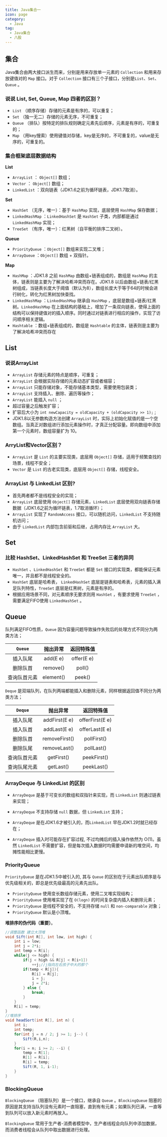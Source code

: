 ```yaml
---
title: Java集合一
icon: page
category:
  - Java
tag:
  - Java集合
  - 八股
---
```


## 集合

Java集合由两大接口派生而来，分别是用来存放单一元素的 `Collection` 和用来存放键值对的 `Map` 接口。对于 `Collection` 接口有三个子接口，分别是`List`、`Set`、 `Queue` 。

<!-- more -->

### 说说 List, Set, Queue, Map 四者的区别？

- `List` （顺序存储）存储的元素是有序的，可以重复；
- `Set` （独一无二）存储的元素无序，不可重复；
- `Queue` （排队）按特定的排队规则确定元素先后顺序，元素是有序的，可重复的；
- `Map` （用key搜索）使用键值对存储，key是无序的，不可重复的，value是无序的，可重复的。

### 集合框架底层数据结构

**List**

- `ArrayList` ： `Object[]` 数组；
- `Vector` ： `Object[]` 数组；
- `LinkedList` ：双向链表（JDK1.6之前为循环链表，JDK1.7取消）。

**Set**

- `HashSet` （无序，唯一）：基于 `HashMap` 实现，底层使用 `HashMap` 保存数据；
- `LinkedHashMap` ：`LinkedHashSet` 是 `HashSet` 子类，内部都是通过 `LinkedHashMap` 实现；
- `TreeSet` （有序，唯一）：红黑树（自平衡的排序二叉树）。

**Queue**

- `PriorityQueue` ：`Object[]` 数组来实现二叉堆；
- `ArrayQueue` ：`Object[]` 数组 + 双指针。

**Map**

- `HashMap` ：JDK1.8 之前 `HashMap` 由数组+链表组成的，数组是 `HashMap` 的主体，链表则是主要为了解决哈希冲突而存在。JDK1.8 以后由数组+链表/红黑树组成，当链表长度大于阈值（默认为8），数组长度大于等于64的时候会进行树化，转化为红黑树加快查找。
- `LinkedHashMap` ：`LinkedHashMap` 继承自 `HashMap` ，底层是数组+链表/红黑树。`LinkedHashMap` 在上面结构的基础上，增加了一条双向链表，使得上面的结构可以保持键值对的插入顺序。同时通过对链表进行相应的操作，实现了访问顺序相关逻辑。
- `Hashtable` ：数组+链表组成的，数组是 `Hashtable` 的主体，链表则是主要为了解决哈希冲突而存在

## List

### 说说ArrayList

- `ArrayList` 存储元素的特点是顺序，可重复；
- `ArrayList` 会根据实际存储的元素动态扩容或者缩容；
- `ArrayList` 只能存储对象，不能存储基本类型，需要使用包装类；
- `ArrayList` 支持插入、删除、遍历等操作；
- `ArrayList` 能插入 `null` ；
- 超过容量之后触发扩容；
- 扩容后大小为 `int newCapacity = oldCapacity + (oldCapacity >> 1);` ;
- JDK1.8以无参数构造方法创建 `ArrayList` 时，实际上初始化赋值的是一个空数组。当真正对数组进行添加元素操作时，才真正分配容量。即向数组中添加第一个元素时，数组容量扩为 10。

### ArryList和Vector区别？

- `ArrayList` 是 `List` 的主要实现类，底层用 `Object[]` 存储，适用于频繁查找的场景，线程不安全；
- `Vector` 是 `List` 的古老实现类，底层用 `Object[]` 存储，线程安全。

### ArrayList 与 LinkedList 区别?

- 首先两者都不是线程安全的实现；
- `ArrayList` 底层使用 `Object[]` 存储元素，`LinkedList` 底层使用双向链表存储数据（JDK1.6之前为循环链表，1.7取消循环）；
- `ArrayList` 实现了 `RandomAccess` 接口，可以随机访问，`LinkedList` 不支持随机访问；
- 由于 `LinkedList` 内部包含前驱和后继，占用内存比 `ArrayList` 大。

## Set

### 比较 HashSet、LinkedHashSet 和 TreeSet 三者的异同

- `HashSet` 、`LinkedHashSet` 和 `TreeSet` 都是 `Set` 接口的实现类，都能保证元素唯一，并且都不是线程安全的。
- `HashSet` 底层是哈希表， `LinkedHashSet` 底层是链表和哈希表，元素的插入满足队列特性，`TreeSet` 底层是红黑树，元素是有序的。
- 根据应用场景不同，对元素顺序无要求则用 `HashSet` ，有要求使用 `TreeSet` ，需要满足FIFO使用 `LinkedHashSet` 。

## Queue

队列满足FIFO性质，`Queue` 因为容量问题导致操作失败后的处理方式不同分为两类方法；

|   `Queue`    | 抛出异常  | 返回特殊值 |
|:------------:|:---------:|:----------:|
|   插入队尾   | add(E e)  | offer(E e) |
|   删除队首   | remove()  |   poll()   |
| 查询队首元素 | element() |   peek()   |

 `Deque` 是双端队列，在队列两端都能插入和删除元素，同样根据返回值不同分为两类方法；

|   `Deque`    |   抛出异常    |   返回特殊值    |
|:------------:|:-------------:|:---------------:|
|   插入队尾   | addFirst(E e) | offerFirst(E e) |
|   插入队首   | addLast(E e)  | offerLast(E e)  |
|   删除队首   | removeFirst() |   pollFirst()   |
|   删除队尾   | removeLast()  |   pollLast()    |
| 查询队首元素 |  getFirst()   |   peekFirst()   |
| 查询队尾元素 |   getLast()   |   peekLast()    |

### ArrayDeque 与 LinkedList 的区别

- `ArrayDeque` 是基于可变长的数组和双指针来实现，而 `LinkedList` 则通过链表来实现；

- `ArrayDeque` 不支持存储 `null` 数据，但 `LinkedList` 支持；

- `ArrayDeque` 是在JDK1.6才被引入的，而`LinkedList` 早在JDK1.2时就已经存在；

- `ArrayDeque` 插入时可能存在扩容过程, 不过均摊后的插入操作依然为 O(1)。虽然 `LinkedList` 不需要扩容，但是每次插入数据时均需要申请新的堆空间，均摊性能相比更慢。

### PriorityQueue

`PriorityQueue` 是在JDK1.5中被引入的, 其与 `Queue` 的区别在于元素出队顺序是与优先级相关的，即总是优先级最高的元素先出队。

- `PriorityQueue` 使用变长数组存储元素，使用二叉堆实现结构；
- `PriorityQueue` 使用堆实现了在 `O(logn)` 的时间复杂度内插入和删除元素；
- `PriorityQueue` 是线程不安全的，不支持存储 `null` 和 `non-comparable` 对象；
- `PriorityQueue` 默认是小顶堆。

**堆排序的伪代码（重要）**。

```java
//调整函数 建立大顶堆
void Sift(int R[], int low, int high) {
	int i = low;
	int j = 2*i;
	int temp = R[i];
	while(j <= high) {
		if(j < high && R[j] < R[i+1])
			++j;//j指向左右孩子中大的那个
        if(temp < R[j]){
        	R[i] = R[j];
        	i = j;
        	j = 2*i;
        } else {
        	break;
        }
	}
	R[i] = temp;
}
//堆排序
void headSort(int R[], int n) {
    int i;
    int temp;
    for(int j = n / 2; j >= 1; j--) {
        Sift(R,i,n);
    }
    for(i = n; i >= 2; --i) {
        temp = R[1];
        R[1] = R[i];
        R[i] = temp;
        Sift(R, 1, i-1);
    }
}
```

### BlockingQueue

`BlockingQueue` （阻塞队列）是一个接口，继承自 `Queue` 。`BlockingQueue` 阻塞的原因是其支持当队列没有元素时一直阻塞，直到有有元素；如果队列已满，一直等到队列可以放入新元素时再放入。

`BlockingQueue` 常用于生产者-消费者模型中，生产者线程会向队列中添加数据，而消费者线程会从队列中取出数据进行处理。
